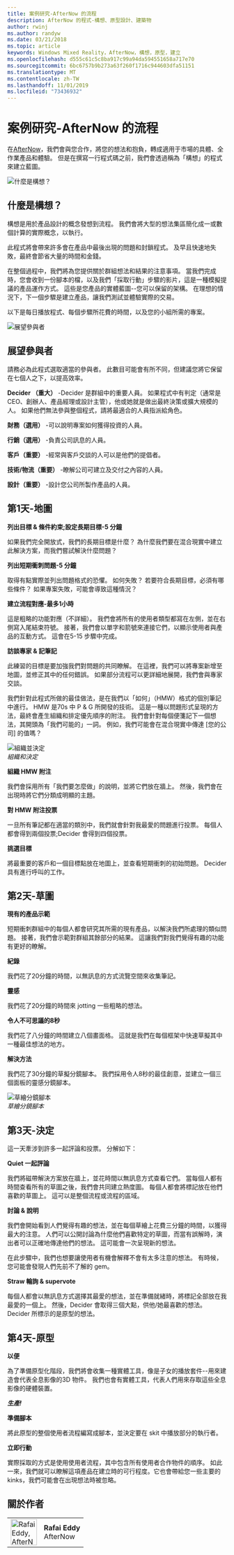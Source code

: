 ```yaml
---
title: 案例研究-AfterNow 的流程
description: AfterNow 的程式-構想、原型設計、建築物
author: rwinj
ms.author: randyw
ms.date: 03/21/2018
ms.topic: article
keywords: Windows Mixed Reality，AfterNow，構想，原型，建立
ms.openlocfilehash: d555c61c5c8ba917c99a94da594551658a717e70
ms.sourcegitcommit: 6bc6757b9b273a63f260f1716c944603dfa51151
ms.translationtype: MT
ms.contentlocale: zh-TW
ms.lasthandoff: 11/01/2019
ms.locfileid: "73436932"
---
```

# <a name="case-study---afternows-process"></a>案例研究-AfterNow 的流程

在[AfterNow](https://www.afternow.io/)，我們會與您合作，將您的想法和抱負，轉成適用于市場的具體、全作業產品和體驗。 但是在撰寫一行程式碼之前，我們會透過稱為「構想」的程式來建立藍圖。

![什麼是構想？](images/whatisenvisioning-640px.png)

## <a name="what-is-envisioning"></a>什麼是構想？

構想是用於產品設計的概念發想到流程。 我們會將大型的想法集區簡化成一或數個計算的實際概念，以執行。

此程式將會帶來許多會在產品中最後出現的問題和封鎖程式。 及早且快速地失敗，最終會節省大量的時間和金錢。

在整個過程中，我們將為您提供關於群組想法和結果的注意事項。 當我們完成時，您會收到一份腳本的檔，以及我們「採取行動」步驟的影片，這是一種模擬提議的產品運作方式。 這些是您產品的實體藍圖--您可以保留的架構。 在理想的情況下，下一個步驟是建立產品，讓我們測試並體驗實際的交易。

以下是每日播放程式、每個步驟所花費的時間，以及您的小組所需的專案。

![展望參與者](images/envisioning-participants-640px.png)

## <a name="envisioning-participants"></a>展望參與者

請務必為此程式選取適當的參與者。 此數目可能會有所不同，但建議您將它保留在七個人之下，以提高效率。

**Decider （重大）** -Decider 是群組中的重要人員。 如果程式中有判定（通常是 CEO、創辦人、產品經理或設計主管），他或她就是做出最終決策或擴大規模的人。 如果他們無法參與整個程式，請將最適合的人員指派給角色。

**財務（選用）** -可以說明專案如何獲得投資的人員。

**行銷（選用）** -負責公司訊息的人員。

**客戶（重要）** -經常與客戶交談的人可以是他們的提倡者。

**技術/物流（重要）** -瞭解公司可建立及交付之內容的人員。

**設計（重要）** -設計您公司所製作產品的人員。

## <a name="day-1---map"></a>第1天-地圖

**列出目標 & 條件約束;設定長期目標-5 分鐘**

如果我們完全開放式，我們的長期目標是什麼？ 為什麼我們要在混合現實中建立此解決方案，而我們嘗試解決什麼問題？

**列出短期衝刺問題-5 分鐘**

取得有點實際並列出問題格式的恐懼。 如何失敗？ 若要符合長期目標，必須有哪些條件？ 如果專案失敗，可能會導致這種情況？

**建立流程對應-最多1小時**

這是粗略的功能對應（不詳細）。 我們會將所有的使用者類型都寫在左側，並在右側寫入尾結束符號。 接著，我們會以單字和箭號來連接它們，以顯示使用者與產品的互動方式。 這會在5-15 步驟中完成。

**訪談專家 & 記筆記**

此練習的目標是要加強我們對問題的共同瞭解。 在這裡，我們可以將專案新增至地圖，並修正其中的任何錯誤。 如果部分流程可以更詳細地展開，我們會與專家交談。

我們針對此程式所做的最佳做法，是在我們以「如何」（HMW）格式的個別筆記中進行。 HMW 是70s 中 P & G 所開發的技術。 這是一種以問題形式呈現的方法，最終會產生組織和排定優先順序的附注。 我們會針對每個便箋記下一個想法，其開頭為「我們可能的」一詞。 例如，我們可能會在混合現實中傳達 [您的公司] 的值嗎？

![組織並決定](images/organize-and-decide-640px.png)<br>
*組織和決定*

**組織 HMW 附注**

我們會採用所有「我們要怎麼做」的說明，並將它們放在牆上。 然後，我們會在出現時將它們分類成明顯的主題。

**對 HMW 附注投票**

一旦所有筆記都在適當的類別中，我們就會針對我最愛的問題進行投票。 每個人都會得到兩個投票;Decider 會得到四個投票。

**挑選目標**

將最重要的客戶和一個目標點放在地圖上，並查看短期衝刺的初始問題。 Decider 具有進行呼叫的工作。

## <a name="day-2---sketch"></a>第2天-草圖

**現有的產品示範**

短期衝刺群組中的每個人都會研究其所需的現有產品，以解決我們所處理的類似問題。 接著，我們會示範對群組其餘部分的結果。 這讓我們對我們覺得有趣的功能有更好的瞭解。

**紀錄**

我們花了20分鐘的時間，以無訊息的方式流覽空間來收集筆記。

**靈感**

我們花了20分鐘的時間來 jotting 一些粗略的想法。

**令人不可思議的8秒**

我們花了八分鐘的時間建立八個畫面格。 這就是我們在每個框架中快速草擬其中一種最佳想法的地方。

**解決方法**

我們花了30分鐘的草擬分鏡腳本。 我們採用令人8秒的最佳創意，並建立一個三個面板的靈感分鏡腳本。

![草繪分鏡腳本](images/sketching-storyboards-640px.png)<br>
*草繪分鏡腳本*

## <a name="day-3---decide"></a>第3天-決定

這一天牽涉到許多一起評論和投票。 分解如下：

**Quiet 一起評論**

我們將磁帶解決方案放在牆上，並花時間以無訊息方式查看它們。 當每個人都有時間查看所有的草圖之後，我們會共同建立熱度圖。 每個人都會將標記放在他們喜歡的草圖上。 這可以是整個流程或流程的區域。

**討論 & 說明**

我們會開始看到人們覺得有趣的想法，並在每個草繪上花費三分鐘的時間，以獲得最大的注意。 人們可以公開討論為什麼他們喜歡特定的草圖，而當有誤解時，演出者可以正確地傳達他們的想法。 這可能會一次呈現新的想法。

在此步驟中，我們也想要讓使用者有機會解釋不會有太多注意的想法。 有時候，您可能會發現人們先前不了解的 gem。

**Straw 輪詢 & supervote**

每個人都會以無訊息方式選擇其最愛的想法，並在準備就緒時，將標記全部放在我最愛的一個上。 然後，Decider 會取得三個大點，供他/她最喜歡的想法。 Decider 所標示的是原型的想法。

## <a name="day-4---prototype"></a>第4天-原型

**以便**

為了準備原型化階段，我們將會收集一種實體工具，像是子女的播放套件--用來建造會代表全息影像的3D 物件。 我們也會有實體工具，代表人們用來存取這些全息影像的硬體裝置。

***生產!***

**準備腳本**

將此原型的整個使用者流程編寫成腳本，並決定要在 skit 中播放部分的執行者。

**立即行動**

實際採取的方式是使用使用者流程，其中包含所有使用者合作物件的順序。 如此一來，我們就可以瞭解這項產品在建立時的可行程度。它也會帶給您一些主要的 kinks，我們可能會在出現想法時被忽略。

## <a name="about-the-author"></a>關於作者

<table style="border-collapse:collapse">
<tr>
<td style="border:0" width="60"><img alt="Rafai Eddy, AfterNow" width="60" height="60" src="images/kurohyo1-60px.png"></td>
<td style="border:0"><b>Rafai Eddy</b><br>AfterNow</td>
</tr>
</table>

